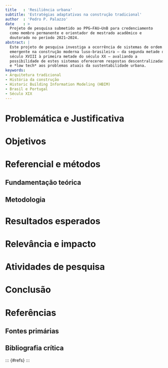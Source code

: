 ```yaml
---
title   : 'Resiliência urbana'
subtitle: 'Estratégias adaptativas na construção tradicional'
author  : 'Pedro P. Palazzo'
date    : >
  Projeto de pesquisa submetido ao PPG–FAU–UnB para credenciamento
  como membro permanente e orientador de mestrado acadêmico e
  doutorado no período 2021–2024.
abstract: |
  Este projeto de pesquisa investiga a ocorrência de sistemas de ordem
  emergente na construção moderna luso-brasileira — da segunda metade do
  século XVIII à primeira metade do século XX — avaliando a
  possibilidade de estes sistemas oferecerem respostas descentralizadas
  e *low tech* aos problemas atuais da sustentabilidade urbana.
keywords:
- Arquitetura tradicional
- História da construção
- Historic Building Information Modeling (HBIM)
- Brasil e Portugal
- Século XIX
---
```


# Problemática e Justificativa #

# Objetivos #

# Referencial e métodos #

## Fundamentação teórica ##

## Metodologia ##

# Resultados esperados #

# Relevância e impacto #

# Atividades de pesquisa #

# Conclusão #

# Referências #

## Fontes primárias ##

## Bibliografia crítica ##

::: {#refs}
:::

